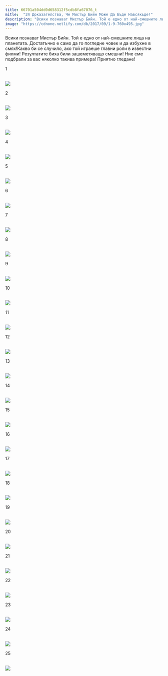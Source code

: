 ```yaml
---
title: 66701a504dd0d658312f5cdb8fa67076_t
mitle:  "24 Доказателства, Че Мистър Бийн Може Да Бъде Навсякъде!"
description: "Всики познават Мистър Бийн. Той е едно от най-смешните лица на планетата. Достатъчно е само да го погледне човек и да избухне в смях!Какво би се случило, ако той играе"
image: "https://cdnone.netlify.com/db/2017/09/1-9-760x495.jpg"
---
```


 <p>Всики познават Мистър Бийн. Той е едно от най-смешните лица на планетата. Достатъчно е само да го погледне човек и да избухне в смях!Какво би се случило, ако той играеше главни роли в известни филми! Резултатите биха били зашеметяващо смешни! Ние сме подбрали за вас няколко такива примера! Приятно гледане!</p>      <p>1</p> <p> <br/><img src="https://cdnone.netlify.com/db/2017/09/1-9-760x495.jpg"/><br/></p> <p>2</p>      <p> <br/><img src="https://cdnone.netlify.com/db/2017/09/2-9-760x1140.jpg"/><br/></p> <p>3</p> <p> <br/><img src="https://cdnone.netlify.com/db/2017/09/3-9-760x974.jpg"/><br/></p> <p>4</p>      <p> <br/><img src="https://cdnone.netlify.com/db/2017/09/4-10-760x1065.jpg"/><br/></p> <p>5</p> <p> <br/><img src="https://cdnone.netlify.com/db/2017/09/5-7-760x475.jpg"/><br/></p> <p>6</p> <p> <br/><img src="https://cdnone.netlify.com/db/2017/09/6-9-760x646.jpg"/><br/></p> <p>7</p>      <p> <br/><img src="https://cdnone.netlify.com/db/2017/09/7-8-760x979.jpg"/><br/></p> <p>8</p> <p> <br/><img src="https://cdnone.netlify.com/db/2017/09/8-10-760x945.jpg"/><br/></p> <p>9</p>      <p> <br/><img src="https://cdnone.netlify.com/db/2017/09/9-10-760x1045.jpg"/><br/></p> <p>10</p> <p> <br/><img src="https://cdnone.netlify.com/db/2017/09/10-9-760x871.jpg"/><br/></p> <p>11</p> <p> <br/><img src="https://cdnone.netlify.com/db/2017/09/11-9-760x1079.jpg"/><br/></p> <p>12</p> <p> <br/><img src="https://cdnone.netlify.com/db/2017/09/12-8-760x912.jpg"/><br/></p> <p>13</p> <p> <br/><img src="https://cdnone.netlify.com/db/2017/09/13-9-760x557.jpg"/><br/></p> <p>14</p> <p> <br/><img src="https://cdnone.netlify.com/db/2017/09/14-9-760x1013.jpg"/><br/></p> <p>15</p> <p> <br/><img src="https://cdnone.netlify.com/db/2017/09/15-9-760x528.jpg"/><br/></p> <p>16</p> <p> <br/><img src="https://cdnone.netlify.com/db/2017/09/16-8-760x805.jpg"/><br/></p> <p>17</p> <p> <br/><img src="https://cdnone.netlify.com/db/2017/09/17-7-760x608.jpg"/><br/></p> <p>18</p> <p> <br/><img src="https://cdnone.netlify.com/db/2017/09/18-5-760x776.jpg"/><br/></p> <p>19</p> <p> <br/><img src="https://cdnone.netlify.com/db/2017/09/19-4-760x992.jpg"/><br/></p> <p>20</p> <p> <br/><img src="https://cdnone.netlify.com/db/2017/09/20-4-760x1042.jpg"/><br/></p> <p>21</p> <p> <br/><img src="https://cdnone.netlify.com/db/2017/09/21-4-760x903.jpg"/><br/></p> <p>22</p> <p> <br/><img src="https://cdnone.netlify.com/db/2017/09/22-4-760x929.jpg"/><br/></p> <p>23</p> <p> <br/><img src="https://cdnone.netlify.com/db/2017/09/23-4-760x1055.jpg"/><br/></p> <p>24</p> <p> <br/><img src="https://cdnone.netlify.com/db/2017/09/24-3-760x896.jpg"/><br/></p> <p>25</p> <p> <br/><img src="https://cdnone.netlify.com/db/2017/09/25-3-760x909.jpg"/><br/></p>       